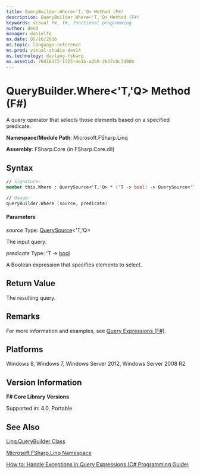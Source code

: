 ```yaml
---
title: QueryBuilder.Where<'T,'Q> Method (F#)
description: QueryBuilder.Where<'T,'Q> Method (F#)
keywords: visual f#, f#, functional programming
author: dend
manager: danielfe
ms.date: 05/16/2016
ms.topic: language-reference
ms.prod: visual-studio-dev14
ms.technology: devlang-fsharp
ms.assetid: 70d18472-1325-4e1b-a2b9-2b37c0c3d90b
---
```


# QueryBuilder.Where<'T,'Q> Method (F#)

A query operator that selects those elements based on a specified predicate.

**Namespace/Module Path**: Microsoft.FSharp.Linq

**Assembly**: FSharp.Core (in FSharp.Core.dll)


## Syntax

```fsharp
// Signature:
member this.Where : QuerySource<'T,'Q> * ('T -> bool) -> QuerySource<'T,'Q>

// Usage:
queryBuilder.Where (source, predicate)
```

#### Parameters
*source*
Type: [QuerySource](https://msdn.microsoft.com/library/873589c1-c5dc-47d9-8abf-fee7258dfb00)&lt;'T,'Q&gt;


The input query.


*predicate*
Type: 'T -&gt; [bool](https://msdn.microsoft.com/library/89c0cf9c-49ce-4207-a3be-555851a67dd5)


A Boolean expression that specifies elements to select.

## Return Value
The resulting query.


## Remarks
For more information and examples, see [Query Expressions (F#)](https://msdn.microsoft.com/library/ff72235c-3ad8-4215-8679-2754484823db).


## Platforms
Windows 8, Windows 7, Windows Server 2012, Windows Server 2008 R2


## Version Information
**F# Core Library Versions**

Supported in: 4.0, Portable




## See Also
[Linq.QueryBuilder Class](Linq.QueryBuilder-Class-%5BFSharp%5D.md)

[Microsoft.FSharp.Linq Namespace](Microsoft.FSharp.Linq-Namespace-%5BFSharp%5D.md)

[How to: Handle Exceptions in Query Expressions (C# Programming Guide)](https://msdn.microsoft.com/library/4ce6c081-7731-4b8f-b4fa-d947f165a18a)

